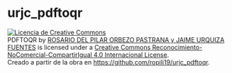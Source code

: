 # urjc_pdftoqr
<a rel="license" href="http://creativecommons.org/licenses/by-nc-sa/4.0/"><img alt="Licencia de Creative Commons" style="border-width:0" src="https://i.creativecommons.org/l/by-nc-sa/4.0/88x31.png" /></a><br /><span xmlns:dct="http://purl.org/dc/terms/" href="http://purl.org/dc/dcmitype/InteractiveResource" property="dct:title" rel="dct:type">PDFTOQR</span> by <a xmlns:cc="http://creativecommons.org/ns#" href="https://pdftoqr.herokuapp.com/pdftoqr" property="cc:attributionName" rel="cc:attributionURL">ROSARIO DEL PILAR ORBEZO PASTRANA y JAIME URQUIZA FUENTES</a> is licensed under a <a rel="license" href="http://creativecommons.org/licenses/by-nc-sa/4.0/">Creative Commons Reconocimiento-NoComercial-CompartirIgual 4.0 Internacional License</a>.<br />Creado a partir de la obra en <a xmlns:dct="http://purl.org/dc/terms/" href="https://github.com/ropili19/urjc_pdftoqr" rel="dct:source">https://github.com/ropili19/urjc_pdftoqr</a>.
